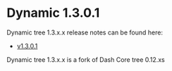 Dynamic 1.3.0.1
==================

Dynamic tree 1.3.x.x release notes can be found here:
- [v1.3.0.1](release-notes/dynamic/release-notes.md)

Dynamic tree 1.3.x.x is a fork of Dash Core tree 0.12.xs